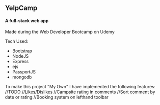 ## YelpCamp
#### A full-stack web app
Made during the Web Developer Bootcamp on Udemy

Tech Used:
- Bootstrap
- NodeJS
- Express
- ejs
- PassportJS
- mongodb

To make this project "My Own" I have implemented the following features:
//TODO
//Likes/Dislikes
//Campsite rating in comments
//Sort comment by date or rating
//Booking system on lefthand toolbar
